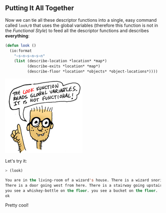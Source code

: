 ## Putting It All Together

Now we can tie all these descriptor functions into a single, easy command called ``look/0`` that uses the global variables (therefore this function is not in the *Functional Style*) to feed all the descriptor functions and describes **everything**:

```lisp
(defun look ()
  (io:format
    "~s~n~s~n~s~n"
    (list (describe-location *location* *map*)
          (describe-exits *location* *map*)
          (describe-floor *location* *objects* *object-locations*))))
```

![](images/functional.jpg)

Let's try it:

```lisp
> (look)
```
```lisp
You are in the living-room of a wizard's house. There is a wizard snoring loudly on the couch.
There is a door going west from here. There is a stairway going upstairs from here.
you see a whiskey-bottle on the floor. you see a bucket on the floor.
ok
```

 Pretty cool!
